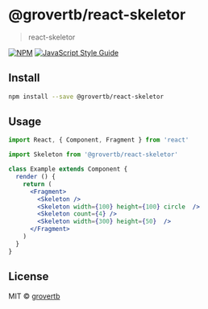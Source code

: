# @grovertb/react-skeletor

> react-skeletor

[![NPM](https://img.shields.io/npm/v/@grovertb/react-skeletor.svg)](https://www.npmjs.com/package/@grovertb/react-skeletor) [![JavaScript Style Guide](https://img.shields.io/badge/code_style-standard-brightgreen.svg)](https://standardjs.com)

## Install

```bash
npm install --save @grovertb/react-skeletor
```

## Usage

```jsx
import React, { Component, Fragment } from 'react'

import Skeleton from '@grovertb/react-skeletor'

class Example extends Component {
  render () {
    return (
      <Fragment>
        <Skeleton />
        <Skeleton width={100} height={100} circle  />
        <Skeleton count={4} />
        <Skeleton width={300} height={50}  />
      </Fragment>
    )
  }
}

```

## License

MIT © [grovertb](https://github.com/grovertb)
